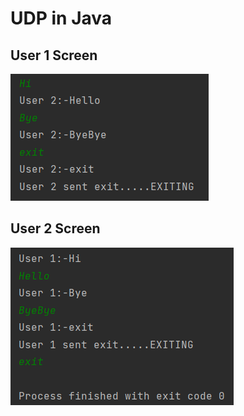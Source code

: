 <h1>UDP in Java</h1>

<h2>User 1 Screen</h2>
<img src="https://github.com/bothuany/udp-java/blob/main/imgs/user1screenshot.png"></img>

<h2>User 2 Screen</h2>
<img src="https://github.com/bothuany/udp-java/blob/main/imgs/user2screenshot.png"></img>
